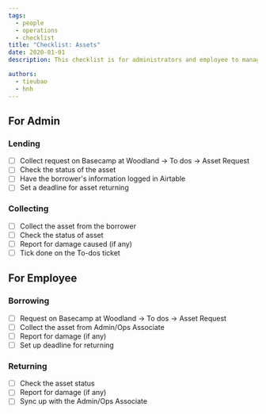 ```yaml
---
tags: 
  - people
  - operations
  - checklist
title: "Checklist: Assets"
date: 2020-01-01
description: This checklist is for administrators and employee to manage company's assets. 

authors: 
  - tieubao
  - hnh
---
```


## For Admin
### Lending
- [ ]  Collect request on Basecamp at Woodland → To dos → Asset Request
- [ ]  Check the status of the asset
- [ ]  Have the borrower's information logged in Airtable
- [ ]  Set a deadline for asset returning

### Collecting
- [ ]  Collect the asset from the borrower
- [ ]  Check the status of asset
- [ ]  Report for damage caused (if any)
- [ ]  Tick done on the To-dos ticket

## For Employee
### Borrowing
- [ ]  Request on Basecamp at Woodland → To dos → Asset Request
- [ ]  Collect the asset from Admin/Ops Associate
- [ ]  Report for damage (if any)
- [ ]  Set up deadline for returning

### Returning
- [ ]  Check the asset status
- [ ]  Report for damage (if any)
- [ ]  Sync up with the Admin/Ops Associate